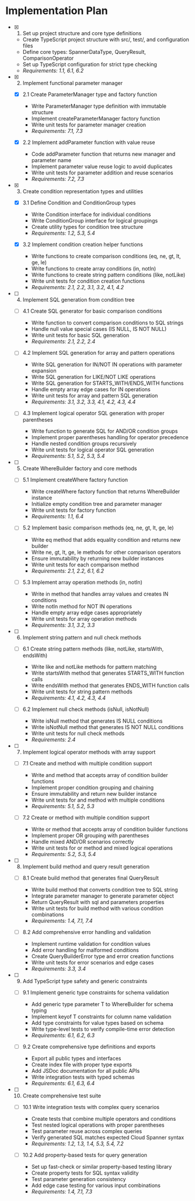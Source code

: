 # Implementation Plan

- [x] 1. Set up project structure and core type definitions

  - Create TypeScript project structure with src/, test/, and configuration files
  - Define core types: SpannerDataType, QueryResult, ComparisonOperator
  - Set up TypeScript configuration for strict type checking
  - _Requirements: 1.1, 6.1, 6.2_

- [x] 2. Implement functional parameter manager

  - [x] 2.1 Create ParameterManager type and factory function

    - Write ParameterManager type definition with immutable structure
    - Implement createParameterManager factory function
    - Write unit tests for parameter manager creation
    - _Requirements: 7.1, 7.3_

  - [x] 2.2 Implement addParameter function with value reuse
    - Code addParameter function that returns new manager and parameter name
    - Implement parameter value reuse logic to avoid duplicates
    - Write unit tests for parameter addition and reuse scenarios
    - _Requirements: 7.2, 7.3_

- [x] 3. Create condition representation types and utilities

  - [x] 3.1 Define Condition and ConditionGroup types

    - Write Condition interface for individual conditions
    - Write ConditionGroup interface for logical groupings
    - Create utility types for condition tree structure
    - _Requirements: 1.2, 5.3, 5.4_

  - [x] 3.2 Implement condition creation helper functions
    - Write functions to create comparison conditions (eq, ne, gt, lt, ge, le)
    - Write functions to create array conditions (in, notIn)
    - Write functions to create string pattern conditions (like, notLike)
    - Write unit tests for condition creation functions
    - _Requirements: 2.1, 2.2, 3.1, 3.2, 4.1, 4.2_

- [ ] 4. Implement SQL generation from condition tree

  - [ ] 4.1 Create SQL generator for basic comparison conditions

    - Write function to convert comparison conditions to SQL strings
    - Handle null value special cases (IS NULL, IS NOT NULL)
    - Write unit tests for basic SQL generation
    - _Requirements: 2.1, 2.2, 2.4_

  - [ ] 4.2 Implement SQL generation for array and pattern operations

    - Write SQL generation for IN/NOT IN operations with parameter expansion
    - Write SQL generation for LIKE/NOT LIKE operations
    - Write SQL generation for STARTS_WITH/ENDS_WITH functions
    - Handle empty array edge cases for IN operations
    - Write unit tests for array and pattern SQL generation
    - _Requirements: 3.1, 3.2, 3.3, 4.1, 4.2, 4.3, 4.4_

  - [ ] 4.3 Implement logical operator SQL generation with proper parentheses
    - Write function to generate SQL for AND/OR condition groups
    - Implement proper parentheses handling for operator precedence
    - Handle nested condition groups recursively
    - Write unit tests for logical operator SQL generation
    - _Requirements: 5.1, 5.2, 5.3, 5.4_

- [ ] 5. Create WhereBuilder factory and core methods

  - [ ] 5.1 Implement createWhere factory function

    - Write createWhere factory function that returns WhereBuilder instance
    - Initialize empty condition tree and parameter manager
    - Write unit tests for factory function
    - _Requirements: 1.1, 6.4_

  - [ ] 5.2 Implement basic comparison methods (eq, ne, gt, lt, ge, le)

    - Write eq method that adds equality condition and returns new builder
    - Write ne, gt, lt, ge, le methods for other comparison operators
    - Ensure immutability by returning new builder instances
    - Write unit tests for each comparison method
    - _Requirements: 2.1, 2.2, 6.1, 6.2_

  - [ ] 5.3 Implement array operation methods (in, notIn)
    - Write in method that handles array values and creates IN conditions
    - Write notIn method for NOT IN operations
    - Handle empty array edge cases appropriately
    - Write unit tests for array operation methods
    - _Requirements: 3.1, 3.2, 3.3_

- [ ] 6. Implement string pattern and null check methods

  - [ ] 6.1 Create string pattern methods (like, notLike, startsWith, endsWith)

    - Write like and notLike methods for pattern matching
    - Write startsWith method that generates STARTS_WITH function calls
    - Write endsWith method that generates ENDS_WITH function calls
    - Write unit tests for string pattern methods
    - _Requirements: 4.1, 4.2, 4.3, 4.4_

  - [ ] 6.2 Implement null check methods (isNull, isNotNull)
    - Write isNull method that generates IS NULL conditions
    - Write isNotNull method that generates IS NOT NULL conditions
    - Write unit tests for null check methods
    - _Requirements: 2.4_

- [ ] 7. Implement logical operator methods with array support

  - [ ] 7.1 Create and method with multiple condition support

    - Write and method that accepts array of condition builder functions
    - Implement proper condition grouping and chaining
    - Ensure immutability and return new builder instance
    - Write unit tests for and method with multiple conditions
    - _Requirements: 5.1, 5.2, 5.3_

  - [ ] 7.2 Create or method with multiple condition support
    - Write or method that accepts array of condition builder functions
    - Implement proper OR grouping with parentheses
    - Handle mixed AND/OR scenarios correctly
    - Write unit tests for or method and mixed logical operations
    - _Requirements: 5.2, 5.3, 5.4_

- [ ] 8. Implement build method and query result generation

  - [ ] 8.1 Create build method that generates final QueryResult

    - Write build method that converts condition tree to SQL string
    - Integrate parameter manager to generate parameter object
    - Return QueryResult with sql and parameters properties
    - Write unit tests for build method with various condition combinations
    - _Requirements: 1.4, 7.1, 7.4_

  - [ ] 8.2 Add comprehensive error handling and validation
    - Implement runtime validation for condition values
    - Add error handling for malformed conditions
    - Create QueryBuilderError type and error creation functions
    - Write unit tests for error scenarios and edge cases
    - _Requirements: 3.3, 3.4_

- [ ] 9. Add TypeScript type safety and generic constraints

  - [ ] 9.1 Implement generic type constraints for schema validation

    - Add generic type parameter T to WhereBuilder for schema typing
    - Implement keyof T constraints for column name validation
    - Add type constraints for value types based on schema
    - Write type-level tests to verify compile-time error detection
    - _Requirements: 6.1, 6.2, 6.3_

  - [ ] 9.2 Create comprehensive type definitions and exports
    - Export all public types and interfaces
    - Create index file with proper type exports
    - Add JSDoc documentation for all public APIs
    - Write integration tests with typed schemas
    - _Requirements: 6.1, 6.3, 6.4_

- [ ] 10. Create comprehensive test suite

  - [ ] 10.1 Write integration tests with complex query scenarios

    - Create tests that combine multiple operators and conditions
    - Test nested logical operations with proper parentheses
    - Test parameter reuse across complex queries
    - Verify generated SQL matches expected Cloud Spanner syntax
    - _Requirements: 1.2, 1.3, 1.4, 5.3, 5.4, 7.2_

  - [ ] 10.2 Add property-based tests for query generation
    - Set up fast-check or similar property-based testing library
    - Create property tests for SQL syntax validity
    - Test parameter generation consistency
    - Add edge case testing for various input combinations
    - _Requirements: 1.4, 7.1, 7.3_

